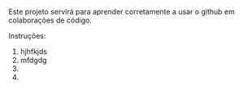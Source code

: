 
Este projeto servirá para aprender corretamente a usar o github em colaborações de código.

Instruções:
1. hjhfkjds
2. mfdgdg
3.
4.

